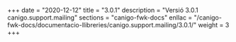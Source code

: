 +++
date        = "2020-12-12"
title       = "3.0.1"
description = "Versió 3.0.1 canigo.support.mailing"
sections    = "canigo-fwk-docs"
enllac		= "/canigo-fwk-docs/documentacio-llibreries/canigo.support.mailing/3.0.1/"
weight		= 3
+++
